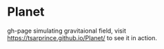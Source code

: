 # Planet
gh-page simulating gravitaional field, visit https://tsarprince.github.io/Planet/ to see it in action.

